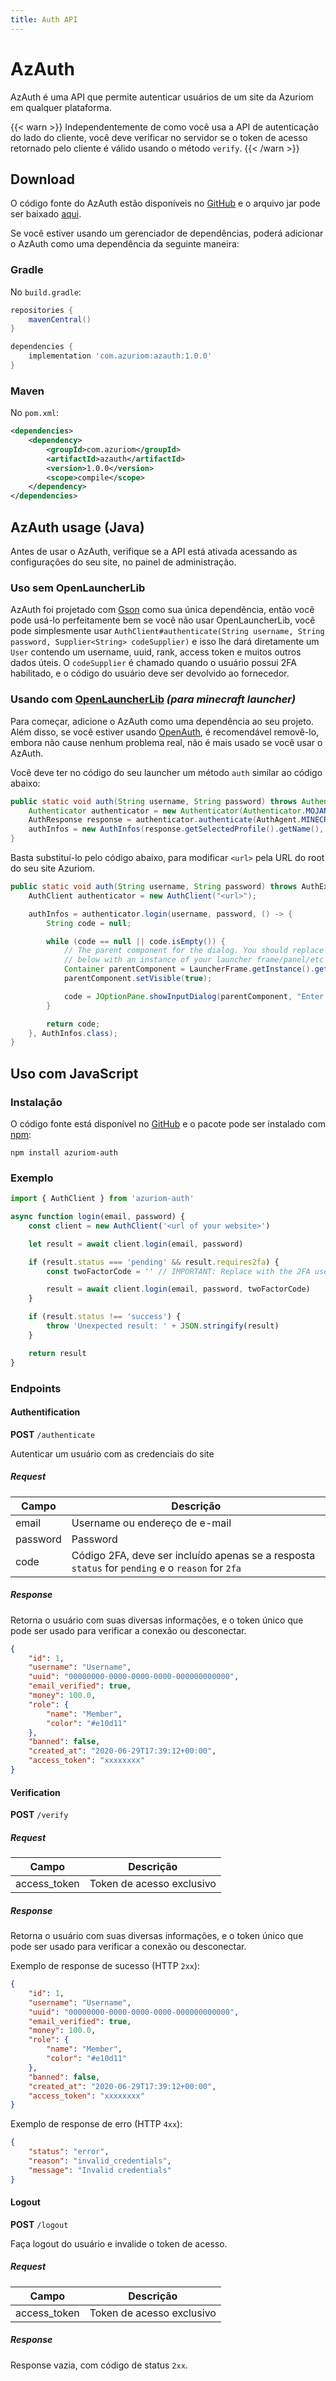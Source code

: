 ```yaml
---
title: Auth API
---
```


# AzAuth

AzAuth é uma API que permite autenticar usuários de um site da Azuriom em qualquer plataforma.

{{< warn >}}
Independentemente de como você usa a API de autenticação do lado do cliente, você deve verificar no servidor se o token de acesso retornado pelo cliente é válido usando o método `verify`.
{{< /warn >}}

## Download

O código fonte do AzAuth estão disponíveis no [GitHub](https://github.com/Azuriom/AzAuth) e o arquivo jar pode ser baixado [aqui](https://repo.maven.apache.org/maven2/com/azuriom/azauth/1.0.0/azauth-1.0.0.jar).

Se você estiver usando um gerenciador de dependências, poderá adicionar o AzAuth como uma dependência da seguinte maneira:

### Gradle

No `build.gradle`:

```groovy
repositories {
    mavenCentral()
} 

dependencies {
    implementation 'com.azuriom:azauth:1.0.0'
}
```

### Maven

No `pom.xml`:
```xml
<dependencies>
    <dependency>
        <groupId>com.azuriom</groupId>
        <artifactId>azauth</artifactId>
        <version>1.0.0</version>
        <scope>compile</scope>
    </dependency>
</dependencies>
```

## AzAuth usage (Java)

Antes de usar o AzAuth, verifique se a API está ativada acessando as configurações do seu site, no painel de administração.

### Uso sem OpenLauncherLib

AzAuth foi projetado com [Gson](https://github.com/google/gson) como sua única dependência, então você pode usá-lo perfeitamente bem se você não usar OpenLauncherLib, você pode simplesmente usar `AuthClient#authenticate(String username, String password, Supplier<String> codeSupplier)` e isso lhe dará diretamente um `User` contendo um username, uuid, rank, access token e muitos outros dados úteis. O `codeSupplier` é chamado quando o usuário possui 2FA habilitado, e o código do usuário deve ser devolvido ao fornecedor.

### Usando com [OpenLauncherLib](https://github.com/Litarvan/OpenLauncherLib/) _(para minecraft launcher)_

Para começar, adicione o AzAuth como uma dependência ao seu projeto. Além disso, se você estiver usando [OpenAuth](https://github.com/Litarvan/OpenAuth/), é recomendável removê-lo, embora não cause nenhum problema real, não é mais usado se você usar o AzAuth.

Você deve ter no código do seu launcher um método `auth` similar ao código abaixo:
```java
public static void auth(String username, String password) throws AuthenticationException {
    Authenticator authenticator = new Authenticator(Authenticator.MOJANG_AUTH_URL, AuthPoints.NORMAL_AUTH_POINTS);
    AuthResponse response = authenticator.authenticate(AuthAgent.MINECRAFT, username, password, "");
    authInfos = new AuthInfos(response.getSelectedProfile().getName(), response.getAccessToken(), response.getSelectedProfile().getId());
}
```

Basta substituí-lo pelo código abaixo, para modificar `<url>` pela URL do root do seu site Azuriom.
```java
public static void auth(String username, String password) throws AuthException {
    AuthClient authenticator = new AuthClient("<url>");

    authInfos = authenticator.login(username, password, () -> {
        String code = null;

        while (code == null || code.isEmpty()) {
            // The parent component for the dialog. You should replace the code
            // below with an instance of your launcher frame/panel/etc
            Container parentComponent = LauncherFrame.getInstance().getLauncherPanel();
            parentComponent.setVisible(true);

            code = JOptionPane.showInputDialog(parentComponent, "Enter your 2FA code", "2FA", JOptionPane.PLAIN_MESSAGE);
        }

        return code;
    }, AuthInfos.class);
}
```

## Uso com JavaScript

### Instalação

O código fonte está disponível no [GitHub](https://github.com/Azuriom/AzAuthJS) e o pacote pode ser instalado com [npm](https://www.npmjs.com/):
```
npm install azuriom-auth
```

### Exemplo

```js
import { AuthClient } from 'azuriom-auth'

async function login(email, password) {
    const client = new AuthClient('<url of your website>')

    let result = await client.login(email, password)

    if (result.status === 'pending' && result.requires2fa) {
        const twoFactorCode = '' // IMPORTANT: Replace with the 2FA user temporary code

        result = await client.login(email, password, twoFactorCode)
    }

    if (result.status !== 'success') {
        throw 'Unexpected result: ' + JSON.stringify(result)
    }

    return result
}
```

### Endpoints

#### Authentification

**POST** `/authenticate`

Autenticar um usuário com as credenciais do site

##### Request
| Campo    | Descrição                                                                              	       |
|----------|---------------------------------------------------------------------------------------------------|
| email    | Username ou endereço de e-mail                                                                    |
| password | Password                                                                                          |
| code     | Código 2FA, deve ser incluído apenas se a resposta `status` for `pending` e o `reason` for `2fa`  |

##### Response

Retorna o usuário com suas diversas informações, e o token único que pode ser usado para verificar a conexão ou desconectar.

```json
{
    "id": 1,
    "username": "Username",
    "uuid": "00000000-0000-0000-0000-000000000000",
    "email_verified": true,
    "money": 100.0,
    "role": {
        "name": "Member",
        "color": "#e10d11"
    },
    "banned": false,
    "created_at": "2020-06-29T17:39:12+00:00",
    "access_token": "xxxxxxxx"
}
```

#### Verification

**POST** `/verify`

##### Request
| Campo    	   	  | Descrição     		 	  |
|-----------------|---------------------------|
| access_token    | Token de acesso exclusivo |

##### Response

Retorna o usuário com suas diversas informações, e o token único que pode ser usado para verificar a conexão ou desconectar.

Exemplo de response de sucesso (HTTP `2xx`):
```json
{
    "id": 1,
    "username": "Username",
    "uuid": "00000000-0000-0000-0000-000000000000",
    "email_verified": true,
    "money": 100.0,
    "role": {
        "name": "Member",
        "color": "#e10d11"
    },
    "banned": false,
    "created_at": "2020-06-29T17:39:12+00:00",
    "access_token": "xxxxxxxx"
}
```

Exemplo de response de erro (HTTP `4xx`):
```json
{
    "status": "error",
    "reason": "invalid_credentials",
    "message": "Invalid credentials"
}
```

#### Logout

**POST** `/logout`

Faça logout do usuário e invalide o token de acesso.

##### Request
| Campo    	   	  | Descrição     		 	  |
|-----------------|---------------------------|
| access_token    | Token de acesso exclusivo |

##### Response

Response vazia, com código de status `2xx`.
